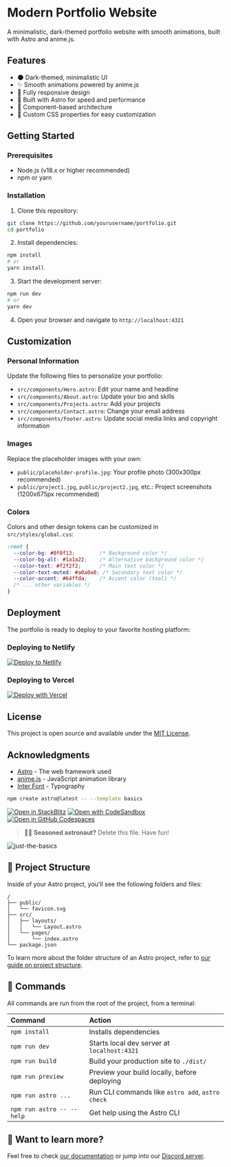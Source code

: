 # Modern Portfolio Website

A minimalistic, dark-themed portfolio website with smooth animations, built with Astro and anime.js.

## Features

- 🌑 Dark-themed, minimalistic UI
- ✨ Smooth animations powered by anime.js
- 📱 Fully responsive design
- 🚀 Built with Astro for speed and performance
- 🧩 Component-based architecture
- 🎨 Custom CSS properties for easy customization

## Getting Started

### Prerequisites

- Node.js (v18.x or higher recommended)
- npm or yarn

### Installation

1. Clone this repository:
```bash
git clone https://github.com/yourusername/portfolio.git
cd portfolio
```

2. Install dependencies:
```bash
npm install
# or
yarn install
```

3. Start the development server:
```bash
npm run dev
# or
yarn dev
```

4. Open your browser and navigate to `http://localhost:4321`

## Customization

### Personal Information

Update the following files to personalize your portfolio:

- `src/components/Hero.astro`: Edit your name and headline
- `src/components/About.astro`: Update your bio and skills
- `src/components/Projects.astro`: Add your projects
- `src/components/Contact.astro`: Change your email address
- `src/components/Footer.astro`: Update social media links and copyright information

### Images

Replace the placeholder images with your own:

- `public/placeholder-profile.jpg`: Your profile photo (300x300px recommended)
- `public/project1.jpg`, `public/project2.jpg`, etc.: Project screenshots (1200x675px recommended)

### Colors

Colors and other design tokens can be customized in `src/styles/global.css`:

```css
:root {
  --color-bg: #0f0f13;        /* Background color */
  --color-bg-alt: #1a1a22;    /* Alternative background color */
  --color-text: #f2f2f2;      /* Main text color */
  --color-text-muted: #a0a0a0; /* Secondary text color */
  --color-accent: #64ffda;    /* Accent color (teal) */
  /* ... other variables */
}
```

## Deployment

The portfolio is ready to deploy to your favorite hosting platform:

### Deploying to Netlify

[![Deploy to Netlify](https://www.netlify.com/img/deploy/button.svg)](https://app.netlify.com/start/deploy?repository=https://github.com/yourusername/portfolio)

### Deploying to Vercel

[![Deploy with Vercel](https://vercel.com/button)](https://vercel.com/new/clone?repository-url=https://github.com/yourusername/portfolio)

## License

This project is open source and available under the [MIT License](LICENSE).

## Acknowledgments

- [Astro](https://astro.build) - The web framework used
- [anime.js](https://animejs.com) - JavaScript animation library
- [Inter Font](https://fonts.google.com/specimen/Inter) - Typography

```sh
npm create astro@latest -- --template basics
```

[![Open in StackBlitz](https://developer.stackblitz.com/img/open_in_stackblitz.svg)](https://stackblitz.com/github/withastro/astro/tree/latest/examples/basics)
[![Open with CodeSandbox](https://assets.codesandbox.io/github/button-edit-lime.svg)](https://codesandbox.io/p/sandbox/github/withastro/astro/tree/latest/examples/basics)
[![Open in GitHub Codespaces](https://github.com/codespaces/badge.svg)](https://codespaces.new/withastro/astro?devcontainer_path=.devcontainer/basics/devcontainer.json)

> 🧑‍🚀 **Seasoned astronaut?** Delete this file. Have fun!

![just-the-basics](https://github.com/withastro/astro/assets/2244813/a0a5533c-a856-4198-8470-2d67b1d7c554)

## 🚀 Project Structure

Inside of your Astro project, you'll see the following folders and files:

```text
/
├── public/
│   └── favicon.svg
├── src/
│   ├── layouts/
│   │   └── Layout.astro
│   └── pages/
│       └── index.astro
└── package.json
```

To learn more about the folder structure of an Astro project, refer to [our guide on project structure](https://docs.astro.build/en/basics/project-structure/).

## 🧞 Commands

All commands are run from the root of the project, from a terminal:

| Command                   | Action                                           |
| :------------------------ | :----------------------------------------------- |
| `npm install`             | Installs dependencies                            |
| `npm run dev`             | Starts local dev server at `localhost:4321`      |
| `npm run build`           | Build your production site to `./dist/`          |
| `npm run preview`         | Preview your build locally, before deploying     |
| `npm run astro ...`       | Run CLI commands like `astro add`, `astro check` |
| `npm run astro -- --help` | Get help using the Astro CLI                     |

## 👀 Want to learn more?

Feel free to check [our documentation](https://docs.astro.build) or jump into our [Discord server](https://astro.build/chat).
